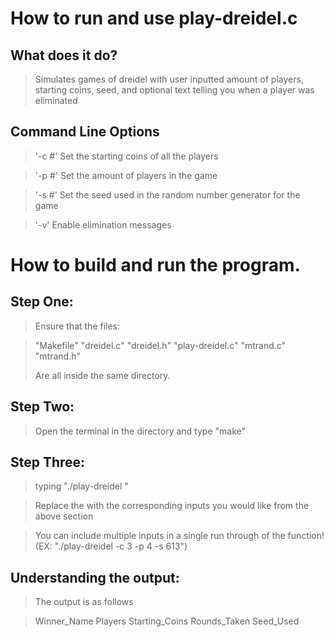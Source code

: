 How to run and use play-dreidel.c
================================


What does it do?
----------------
> Simulates games of dreidel with user inputted amount of players, starting coins, seed, and optional text telling
> you when a player was eliminated
> 


Command Line Options
--------------------
> 
> '-c #' Set the starting coins of all the players

> '-p #' Set the amount of players in the game

> '-s #' Set the seed used in the random number generator for the game

> '-v' Enable elimination messages


How to build and run the program.
=================================

Step One:
---------
> Ensure that the files:

> "Makefile"
> "dreidel.c"
> "dreidel.h"
> "play-dreidel.c"
> "mtrand.c"
> "mtrand.h"
>
> Are all inside the same directory.
>
Step Two:
---------
> Open the terminal in the directory and type "make"
>
Step Three:
-----------
> typing "./play-dreidel <args>"

> Replace the <args> with the corresponding inputs you would like from the above section

> You can include multiple inputs in a single run through of the function! (EX: "./play-dreidel -c 3 -p 4 -s 613")

Understanding the output:
------------------------
> The output is as follows 

> Winner_Name Players Starting_Coins Rounds_Taken Seed_Used



